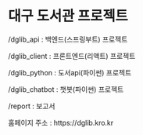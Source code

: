 <h1>대구 도서관 프로젝트</h1>

<p>/dglib_api : 백엔드(스프링부트) 프로젝트</p>
<p>/dglib_client : 프론트엔드(리액트) 프로젝트</p>
<p>/dglib_python : 도서api(파이썬) 프로젝트</p>
<p>/dglib_chatbot : 챗봇(파이썬) 프로젝트</p>
<p>/report : 보고서</p>

<p>홈페이지 주소 : https://dglib.kro.kr</p>
